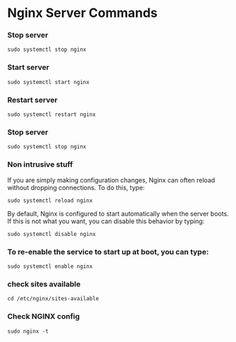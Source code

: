 # Nginx Server Commands

### Stop server
`sudo systemctl stop nginx`

### Start server
`sudo systemctl start nginx`

### Restart server
`sudo systemctl restart nginx`

### Stop server
`sudo systemctl stop nginx`

### Non intrusive stuff

If you are simply making configuration changes, Nginx can often reload without dropping connections. To do this, type:

`sudo systemctl reload nginx`

By default, Nginx is configured to start automatically when the server boots. If this is not what you want, you can disable this behavior by typing:

`sudo systemctl disable nginx`

### To re-enable the service to start up at boot, you can type:

`sudo systemctl enable nginx`

### check sites available
`cd /etc/nginx/sites-available`

### Check NGINX config
`sudo nginx -t`
